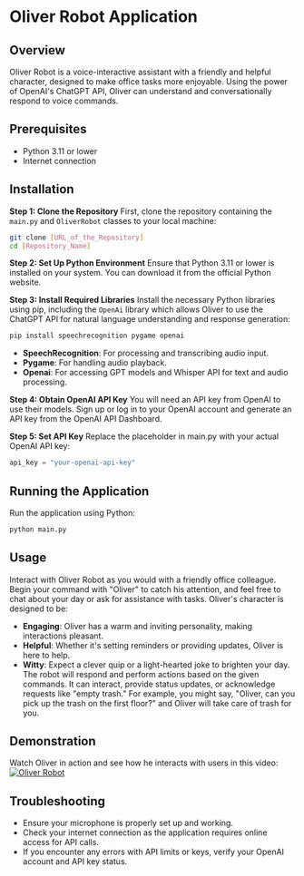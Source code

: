 # Oliver Robot Application

## Overview
Oliver Robot is a voice-interactive assistant with a friendly and helpful character, designed to make office tasks more enjoyable. Using the power of OpenAI's ChatGPT API, Oliver can understand and conversationally respond to voice commands.

## Prerequisites
- Python 3.11 or lower
- Internet connection

## Installation
**Step 1: Clone the Repository**
First, clone the repository containing the `main.py` and `OliverRobot` classes to your local machine:
```bash
git clone [URL_of_the_Repository]
cd [Repository_Name]
```

**Step 2: Set Up Python Environment**
Ensure that Python 3.11 or lower is installed on your system. You can download it from the official Python website.

**Step 3: Install Required Libraries**
Install the necessary Python libraries using pip, including the `OpenAi` library which allows Oliver to use the ChatGPT API for natural language understanding and response generation:
```bash
pip install speechrecognition pygame openai
```
- **SpeechRecognition**: For processing and transcribing audio input.
- **Pygame**: For handling audio playback.
- **Openai**: For accessing GPT models and Whisper API for text and audio processing.

**Step 4: Obtain OpenAI API Key**
You will need an API key from OpenAI to use their models. Sign up or log in to your OpenAI account and generate an API key from the OpenAI API Dashboard.

**Step 5: Set API Key**
Replace the placeholder in main.py with your actual OpenAI API key:
```python
api_key = "your-openai-api-key"
``` 

## Running the Application
Run the application using Python:
```bash
python main.py
```

## Usage
Interact with Oliver Robot as you would with a friendly office colleague. Begin your command with "Oliver" to catch his attention, and feel free to chat about your day or ask for assistance with tasks. Oliver's character is designed to be:
- **Engaging**: Oliver has a warm and inviting personality, making interactions pleasant.
- **Helpful**: Whether it's setting reminders or providing updates, Oliver is here to help.
- **Witty**: Expect a clever quip or a light-hearted joke to brighten your day.
The robot will respond and perform actions based on the given commands. It can interact, provide status updates, or acknowledge requests like "empty trash."
For example, you might say, "Oliver, can you pick up the trash on the first floor?" and Oliver will take care of trash for you.

## Demonstration
Watch Oliver in action and see how he interacts with users in this video: 
[![Oliver Robot](https://github.com/alireza7575/Oliver-Robot/assets/41507280/e2231655-53b0-4954-8154-5d56f54e43ee)](https://youtu.be/bHiHujXHWiA "Oliver Robot")

## Troubleshooting
- Ensure your microphone is properly set up and working.
- Check your internet connection as the application requires online access for API calls.
- If you encounter any errors with API limits or keys, verify your OpenAI account and API key status.
